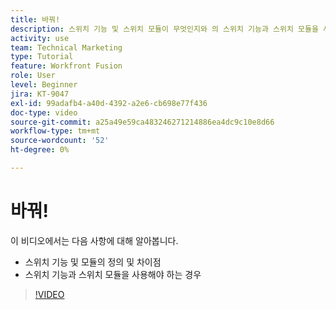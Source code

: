 ```yaml
---
title: 바꿔!
description: 스위치 기능 및 스위치 모듈이 무엇인지와 의 스위치 기능과 스위치 모듈을 사용할 시기에 대해 알아봅니다. [!DNL Adobe Workfront Fusion].
activity: use
team: Technical Marketing
type: Tutorial
feature: Workfront Fusion
role: User
level: Beginner
jira: KT-9047
exl-id: 99adafb4-a40d-4392-a2e6-cb698e77f436
doc-type: video
source-git-commit: a25a49e59ca483246271214886ea4dc9c10e8d66
workflow-type: tm+mt
source-wordcount: '52'
ht-degree: 0%

---
```


# 바꿔!

이 비디오에서는 다음 사항에 대해 알아봅니다.

* 스위치 기능 및 모듈의 정의 및 차이점
* 스위치 기능과 스위치 모듈을 사용해야 하는 경우

>[!VIDEO](https://video.tv.adobe.com/v/335288/?quality=12&learn=on)
